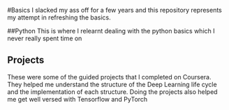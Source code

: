 #Basics
I slacked my ass off for a few years and this repository represents my attempt in refreshing the basics.

##Python
This is where I relearnt dealing with the python basics which I never really spent time on

## Projects
These were some of the guided projects that I completed on Coursera. They helped me understand the structure of the Deep Learning life cycle and the implementation of each structure. Doing the projects also helped me get well versed with Tensorflow and PyTorch
